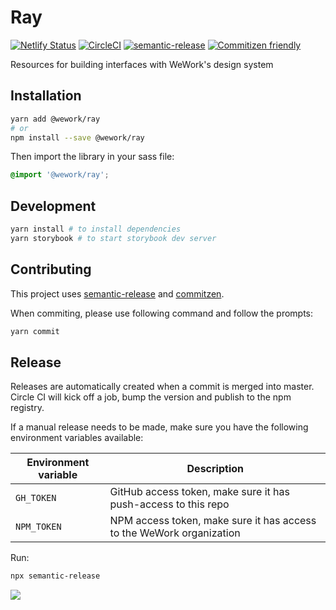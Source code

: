 # Ray

[![Netlify Status](https://api.netlify.com/api/v1/badges/428119e4-0053-4c50-8bb5-9aae1b689bec/deploy-status)](https://app.netlify.com/sites/wework-ray/deploys) [![CircleCI](https://circleci.com/gh/WeConnect/ray.svg?style=svg&circle-token=99fe6d74b0b60e0113df0e37df0009ba77793b1d)](https://circleci.com/gh/WeConnect/ray) [![semantic-release](https://img.shields.io/badge/%20%20%F0%9F%93%A6%F0%9F%9A%80-semantic--release-e10079.svg)](https://github.com/semantic-release/semantic-release) [![Commitizen friendly](https://img.shields.io/badge/commitizen-friendly-brightgreen.svg)](http://commitizen.github.io/cz-cli/)

Resources for building interfaces with WeWork's design system

## Installation

```bash
yarn add @wework/ray
# or
npm install --save @wework/ray
```

Then import the library in your sass file:

```scss
@import '@wework/ray';
```

## Development

```bash
yarn install # to install dependencies
yarn storybook # to start storybook dev server
```

## Contributing

This project uses [semantic-release](https://github.com/semantic-release/semantic-release) and [commitzen](https://github.com/commitizen/cz-cli).

When commiting, please use following command and follow the prompts:

```bash
yarn commit
```

## Release

Releases are automatically created when a commit is merged into master. Circle CI will kick off a job, bump the version and publish to the npm registry.

If a manual release needs to be made, make sure you have the following environment variables available:

| Environment variable | Description                                                          |
| -------------------- | -------------------------------------------------------------------- |
| `GH_TOKEN`           | GitHub access token, make sure it has push-access to this repo       |
| `NPM_TOKEN`          | NPM access token, make sure it has access to the WeWork organization |

Run:

```bash
npx semantic-release
```

![](https://media.giphy.com/media/NXWYyKAHim63u/giphy.gif)
